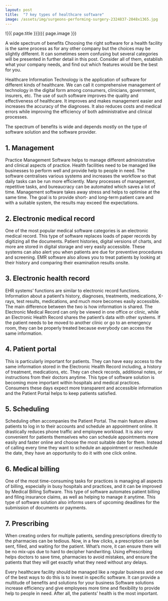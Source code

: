 ```yaml
---
layout: post
title:  "7 key types of healthcare software"
image: /assets/img/surgeons-performing-surgery-2324837-2048x1365.jpg
---
```


![{{ page.title }}]({{ page.image }})

A wide spectrum of benefits
Choosing the right software for a health facility is the same process as for any other company but the choices may be slightly different. It can sometimes seem confusing but several categories will be presented in further detail in this post. Consider all of them, establish what your company needs, and find out which features would be the best for you.

Healthcare Information Technology is the application of software for different kinds of healthcare. We can call it comprehensive management of technology in the digital form among consumers, clinicians, government, insurers, etc. The use of such software improves the quality and effectiveness of healthcare. It improves and makes management easier and increases the accuracy of the diagnoses. It also reduces costs and medical errors while improving the efficiency of both administrative and clinical processes.

The spectrum of benefits is wide and depends mostly on the type of software solution and the software provider.

## 1. Management
Practice Management Software helps to manage different administrative and clinical aspects of practice. Health facilities need to be managed like businesses to perform well and provide help to people in need. The software centralises various systems and increases the workflow so that daily tasks can be run more efficiently. Many processes of management, repetitive tasks, and bureaucracy can be automated which saves a lot of time. Management software takes away stress and helps to optimise at the same time. The goal is to provide short- and long-term patient care and with a suitable system, the results may exceed the expectations.

## 2. Electronic medical record
One of the most popular medical software categories is an electronic medical record. This type of software replaces loads of paper records by digitizing all the documents. Patient histories, digital versions of charts, and more are stored in digital storage and very easily accessible. These systems can also alert you when patients are due for preventive procedures and screening. EMR software also allows you to treat patients by looking at their history and comparing their examination results onsite.

## 3. Electronic health record
EHR systems’ functions are similar to electronic record functions. Information about a patient’s history, diagnoses, treatments, medications, X-rays, test results, medications, and much more becomes easily accessible. The main difference between the two is how information is shared. The Electronic Medical Record can only be viewed in one office or clinic, while an Electronic Health Record shares the patient’s data with other systems. If the patient needs to be moved to another clinic or go to an emergency room, they can be properly treated because everybody can access the same information.

## 4. Patient portal
This is particularly important for patients. They can have easy access to the same information stored in the Electronic Health Record including, a history of treatment, medications, etc. They can check records, additional notes, or instructions from their doctors anytime. This type of software solution is becoming more important within hospitals and medical practices. Consumers these days expect more transparent and accessible information and the Patient Portal helps to keep patients satisfied.

## 5. Scheduling
Scheduling often accompanies the Patient Portal. The main feature allows patients to log in to their accounts and schedule an appointment online. It drastically reduces phone traffic and employee workload. It is also very convenient for patients themselves who can schedule appointments more easily and faster online and choose the most suitable date for them. Instead of calling every time they want to schedule an appointment or reschedule the date, they have an opportunity to do it with one click online.

## 6. Medical billing
One of the most time-consuming tasks for practices is managing all aspects of billing, especially in busy hospitals and practices, and it can be improved by Medical Billing Software. This type of software automates patient billing and filing insurance claims, as well as helping to manage it anytime. This type of software solution also informs users of upcoming deadlines for the submission of documents or payments.

## 7. Prescribing
When creating orders for multiple patients, sending prescriptions directly to the pharmacies can be tedious. Now, in a few clicks, a prescription can be sent, filled, and waiting for the patient. What’s more, it can ensure there will be no mix-ups due to hard to decipher handwriting. Using ePrescribing helps doctors to save time, pharmacies to avoid mistakes, and ensure the patients that they will get exactly what they need without any delays.


Every healthcare facility should be managed like a regular business and one of the best ways to do this is to invest in specific software. It can provide a multitude of benefits and solutions for your business Software solutions increase efficiency and give employees more time and flexibility to provide help to people in need. After all, the patients’ health is the most important.
